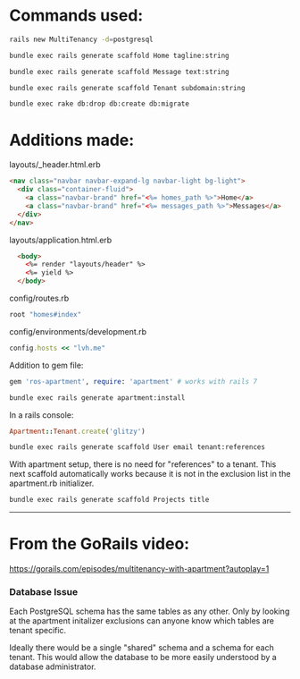 # Commands used: 

```bash
rails new MultiTenancy -d=postgresql
```

```bash
bundle exec rails generate scaffold Home tagline:string
```

```bash
bundle exec rails generate scaffold Message text:string
```

```bash
bundle exec rails generate scaffold Tenant subdomain:string
```

```bash
bundle exec rake db:drop db:create db:migrate
```

# Additions made:

layouts/_header.html.erb
```html
<nav class="navbar navbar-expand-lg navbar-light bg-light">
  <div class="container-fluid">
    <a class="navbar-brand" href="<%= homes_path %>">Home</a>
    <a class="navbar-brand" href="<%= messages_path %>">Messages</a>
  </div>
</nav>
```

layouts/application.html.erb

```html
  <body>
    <%= render "layouts/header" %>
    <%= yield %>
  </body>
```

config/routes.rb
```ruby
root "homes#index"
```

config/environments/development.rb
```ruby
config.hosts << "lvh.me"
```

Addition to gem file:
```ruby
gem 'ros-apartment', require: 'apartment' # works with rails 7
```

```bash
bundle exec rails generate apartment:install
```

In a rails console:

```ruby
Apartment::Tenant.create('glitzy')
```

```bash
bundle exec rails generate scaffold User email tenant:references
```

With apartment setup, there is no need for "references" to a tenant. This next scaffold automatically works because it is not in the exclusion list in the apartment.rb initializer.

```bash
bundle exec rails generate scaffold Projects title
```

---

# From the GoRails video: 

https://gorails.com/episodes/multitenancy-with-apartment?autoplay=1

### Database Issue

Each PostgreSQL schema has the same tables as any other. Only by looking at the apartment initalizer exclusions can anyone know which tables are tenant specific.

Ideally there would be a single "shared" schema and a schema for each tenant. This would allow the database to be more easily understood by a database administrator.
